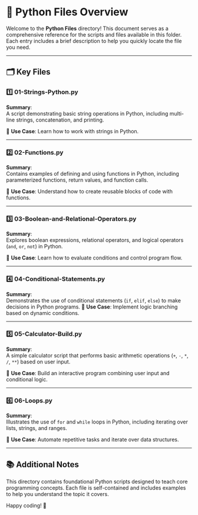 # 📂 Python Files Overview

Welcome to the **Python Files** directory! This document serves as a comprehensive reference for the scripts and files available in this folder. Each entry includes a brief description to help you quickly locate the file you need.

---

## 🗂️ Key Files

### 1️⃣ **01-Strings-Python.py**
**Summary**:  
A script demonstrating basic string operations in Python, including multi-line strings, concatenation, and printing.

📌 **Use Case**: Learn how to work with strings in Python.

---

### 2️⃣ **02-Functions.py**
**Summary**:  
Contains examples of defining and using functions in Python, including parameterized functions, return values, and function calls.

📌 **Use Case**: Understand how to create reusable blocks of code with functions.

---

### 3️⃣ **03-Boolean-and-Relational-Operators.py**
**Summary**:  
Explores boolean expressions, relational operators, and logical operators (`and`, `or`, `not`) in Python.

📌 **Use Case**: Learn how to evaluate conditions and control program flow.

---

### 4️⃣ **04-Conditional-Statements.py**
**Summary**:  
Demonstrates the use of conditional statements (`if`, `elif`, `else`) to make decisions in Python programs.
📌 **Use Case**: Implement logic branching based on dynamic conditions.

---

### 5️⃣ **05-Calculator-Build.py**
**Summary**:  
A simple calculator script that performs basic arithmetic operations (`+`, `-`, `*`, `/`, `**`) based on user input.

📌 **Use Case**: Build an interactive program combining user input and conditional logic.

---

### 6️⃣ **06-Loops.py**
**Summary**:  
Illustrates the use of `for` and `while` loops in Python, including iterating over lists, strings, and ranges.

📌 **Use Case**: Automate repetitive tasks and iterate over data structures.

---

## 📚 Additional Notes

This directory contains foundational Python scripts designed to teach core programming concepts. Each file is self-contained and includes examples to help you understand the topic it covers.

Happy coding! 🚀